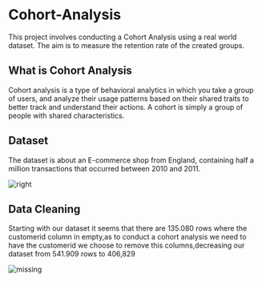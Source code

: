 # Cohort-Analysis
This project involves conducting a Cohort Analysis using a real world dataset. The aim is to measure the retention rate of the created groups.
## What is  Cohort Analysis
 Cohort analysis is a type of behavioral analytics in which you take a group of users, and analyze their usage patterns based on their shared traits to better track and understand their actions. A cohort is simply a group of people with shared characteristics.

## Dataset 
The dataset is about an E-commerce shop from England, containing half a million transactions that occurred between 2010 and 2011.



![right](https://github.com/lazarosper/Cohort-Analysis/assets/119593480/50fea3d9-bc23-4d23-9467-eb2f70ee20f3)



## Data Cleaning
Starting with our dataset it seems that there are 135.080 rows where the customerid column in empty,as to conduct a cohort analysis we need to have the customerid
we choose to remove this columns,decreasing our dataset from  541.909 rows to  406,829



 ![missing](https://github.com/lazarosper/Cohort-Analysis/assets/119593480/7eaa402b-6d83-4549-861b-5b262452ea84)
